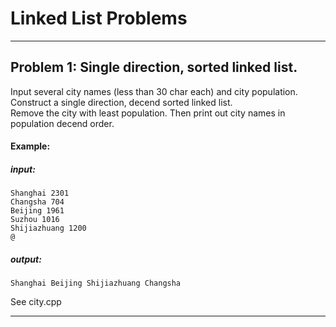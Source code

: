 # Linked List Problems
---
## Problem 1: Single direction, sorted linked list.
Input several city names (less than 30 char each) and city population. Construct a single direction, decend sorted linked list.  
Remove the city with least population. 
Then print out city names in population decend order.
#### Example:

##### input:
`Shanghai 2301`  
`Changsha 704`  
`Beijing 1961`  
`Suzhou 1016`  
`Shijiazhuang 1200`  
`@`  
##### output:
`Shanghai Beijing Shijiazhuang Changsha`  

See city.cpp

---
